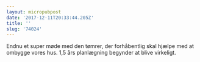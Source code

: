 ```yaml
---
layout: micropubpost
date: '2017-12-11T20:33:44.205Z'
title: ''
slug: '74024'
---
```

Endnu et super møde med den tømrer, der forhåbentlig skal hjælpe med at ombygge vores hus. 1,5 års planlægning begynder at blive virkeligt. 

